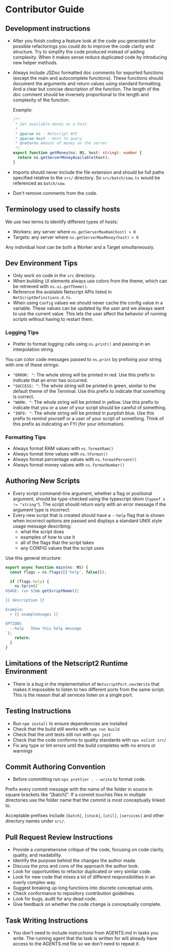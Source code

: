 # Contributor Guide

## Development instructions

- After you finish coding a feature look at the code you generated for
  possible refactorings you could do to improve the code clarity and
  structure. Try to simplify the code produced instead of adding
  complexity. When it makes sense reduce duplicated code by
  introducing new helper methods.
- Always include JSDoc formatted doc comments for exported functions
  (except the main and autocomplete functions). These functions should
  document the arguments and return values using standard
  formatting. And a clear but concise description of the function. The
  length of the doc comment should be inversely proportional to the
  length and complexity of the function.

  Example:

  ```typescript
  /**
   * Get available money on a host.
   *
   * @param ns - Netscript API
   * @param host - Host to query
   * @returns Amount of money on the server
   */
  export function getMoney(ns: NS, host: string): number {
    return ns.getServerMoneyAvailable(host);
  }
  ```

- Imports should never include the file extension and should be full
  paths specified relative to the `src/` directory. So
  `src/batch/sow.ts` would be referenced as `batch/sow`.
- Don't remove comments from the code.

## Terminology used to classify hosts

We use two terms to identify different types of hosts:

- Workers: any server where `ns.getServerMaxRam(host) > 0`
- Targets: any server where `ns.getServerMaxMoney(host) > 0`

Any individual host can be both a Worker and a Target simultaneously.

## Dev Environment Tips

- Only work on code in the `src` directory.
- When building UI elements always use colors from the theme, which
  can be retrieved with `ns.ui.getTheme()`.
- Reference the available Netscript APIs listed in
  `NetScriptDefinitions.d.ts`.
- When using `Config` values we should never cache the config value in
  a variable. These values can be updated by the user and we always
  want to use the current value. This lets the user affect the
  behavior of running scripts without having to restart them.

### Logging Tips

- Prefer to format logging calls using `ns.print()` and passing in an
  interpolation string.

You can color code messages passed to `ns.print` by prefixing your
string with one of these strings:

- `"ERROR: "`: The whole string will be printed in red. Use this prefix to indicate that an error has occurred.
- `"SUCCESS: "`: The whole string will be printed in green, similar to the default theme of the Terminal. Use this prefix to indicate that something is correct.
- `"WARN: "`: The whole string will be printed in yellow. Use this prefix to indicate that you or a user of your script should be careful of something.
- `"INFO: "`: The whole string will be printed in purplish blue. Use this prefix to remind yourself or a user of your script of something. Think of this prefix as indicating an FYI (for your information).

### Formatting Tips

- Always format RAM values with `ns.formatRam()`
- Always format time values with `ns.tFormat()`
- Always format percentage values with `ns.formatPercent()`
- Always format money values with `ns.formatNumber()`

## Authoring New Scripts

- Every script command-line argument, whether a flag or positional argument, should be type-checked using the typescript idiom (`typeof x != "string"`). The script should return early with an error message if the argument type is incorrect.
- Every new script that is created should have a `--help` flag that is shown when incorrect options are passed and displays a standard UNIX style usage message describing:
  - what the script does
  - examples of how to use it
  - all of the flags that the script takes
  - any CONFIG values that the script uses

Use this general structure:

```typescript
export async function main(ns: NS) {
  const flags = ns.flags([['help', false]]);

  if (flags.help) {
    ns.tprint(`
USAGE: run ${ns.getScriptName()}

{{ description }}

Example:
  > {{ exampleUsages }}

OPTIONS
  --help   Show this help message
`);
    return;
  }
}
```

## Limitations of the Netscript2 Runtime Environment

- There is a bug in the implementation of `NetscriptPort.nextWrite`
  that makes it impossible to listen to two different ports from the
  same script. This is the reason that all services listen on a single
  port.

## Testing Instructions

- Run `npm install` to ensure dependencies are installed
- Check that the build still works with `npm run build`
- Check that the unit tests still run with `npx jest`
- Check that the code conforms to quality standards with `npx eslint src/`
- Fix any type or lint errors until the build completes with no errors or warnings

## Commit Authoring Convention

- Before committing run `npx prettier . --write` to format code.

Prefix every commit message with the name of the folder in source in
square brackets like "[batch]". If a commit touches files in multiple
directories use the folder name that the commit is most conceptually
linked to.

Acceptable prefixes include `[batch]`, `[stock]`, `[util]`, `[services]` and other
directory names under `src/`.

## Pull Request Review Instructions

- Provide a comprehensive critique of the code, focusing on code clarity, quality, and readability.
- Identify the purpose behind the changes the author made.
- Discuss the pros and cons of the approach the author took.
- Look for opportunities to refactor duplicated or very similar code.
- Look for new code that mixes a lot of different responsibilities in an overly complex way.
- Suggest breaking up long functions into discrete conceptual units.
- Check conformance to repository contribution guidelines.
- Look for bugs, audit for any dead code.
- Give feedback on whether the code change is conceptually complete.

## Task Writing Instructions

- You don't need to include instructions from AGENTS.md in tasks you
  write. The running agent that the task is written for will already
  have access to the AGENTS.md file so we don't need to repeat it.
